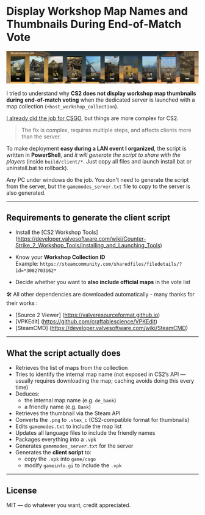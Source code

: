 # Display Workshop Map Names and Thumbnails During End-of-Match Vote

![Alt text](img/VoteWithThumbnails.png?raw=true "Vote With Thumbnails")

I tried to understand why **CS2 does not display workshop map thumbnails during end-of-match voting** when the dedicated server is launched with a map collection (`+host_workshop_collection`).

[I already did the job for CSGO](https://github.com/Kitof/csgo_workshop_vote_fix/), but things are more complex for CS2.

> The fix is complex, requires multiple steps, and affects clients more than the server.

To make deployment **easy during a LAN event I organized**, the script is written in **PowerShell**, and *it will generate the script to share with the players* (inside `build/client/*`. Just copy all files and launch install.bat or uninstall.bat to rollback).

Any PC under windows do the job. You don't need to generate the script from the server, but the `gamemodes_server.txt` file to copy to the server is also generated.

---

## Requirements to generate the client script

- Install the [CS2 Workshop Tools] (https://developer.valvesoftware.com/wiki/Counter-Strike_2_Workshop_Tools/Installing_and_Launching_Tools)

- Know your **Workshop Collection ID**  
  Example: `https://steamcommunity.com/sharedfiles/filedetails/?id=*3082703162*`

- Decide whether you want to **also include official maps** in the vote list

🛠️ All other dependencies are downloaded automatically - many thanks for their works :

- [Source 2 Viewer] (https://valveresourceformat.github.io)
- [VPKEdit] (https://github.com/craftablescience/VPKEdit)
- [SteamCMD] (https://developer.valvesoftware.com/wiki/SteamCMD)

---

## What the script actually does

- Retrieves the list of maps from the collection
- Tries to identify the internal map name (not exposed in CS2’s API — usually requires downloading the map; caching avoids doing this every time)
- Deduces:
  - the internal map name (e.g. `de_bank`)
  - a friendly name (e.g. `Bank`)
- Retrieves the thumbnail via the Steam API
- Converts the `.png` to `.vtex_c` (CS2-compatible format for thumbnails)
- Edits `gamemodes.txt` to include the map list
- Updates all language files to include the friendly names
- Packages everything into a `.vpk`
- Generates `gamemodes_server.txt` for the server
- Generates the **client script** to:
  - copy the `.vpk` into `game/csgo`
  - modify `gameinfo.gi` to include the `.vpk`

---

## License

MIT — do whatever you want, credit appreciated.
